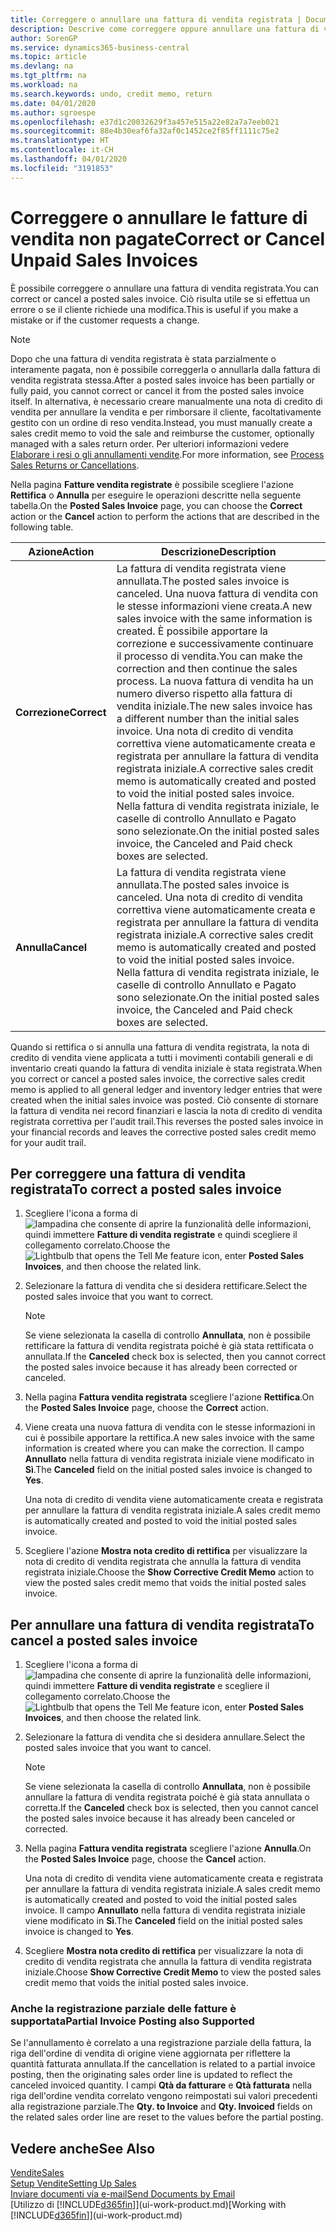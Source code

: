 ```yaml
---
title: Correggere o annullare una fattura di vendita registrata | Documenti Microsoft
description: Descrive come correggere oppure annullare una fattura di vendita registrata e collegarla a una nota di credito di vendita.
author: SorenGP
ms.service: dynamics365-business-central
ms.topic: article
ms.devlang: na
ms.tgt_pltfrm: na
ms.workload: na
ms.search.keywords: undo, credit memo, return
ms.date: 04/01/2020
ms.author: sgroespe
ms.openlocfilehash: e37d1c20032629f3a457e515a22e82a7a7eeb021
ms.sourcegitcommit: 88e4b30eaf6fa32af0c1452ce2f85ff1111c75e2
ms.translationtype: HT
ms.contentlocale: it-CH
ms.lasthandoff: 04/01/2020
ms.locfileid: "3191853"
---
```

# <a name="correct-or-cancel-unpaid-sales-invoices"></a><span data-ttu-id="f7a98-103">Correggere o annullare le fatture di vendita non pagate</span><span class="sxs-lookup"><span data-stu-id="f7a98-103">Correct or Cancel Unpaid Sales Invoices</span></span>
<span data-ttu-id="f7a98-104">È possibile correggere o annullare una fattura di vendita registrata.</span><span class="sxs-lookup"><span data-stu-id="f7a98-104">You can correct or cancel a posted sales invoice.</span></span> <span data-ttu-id="f7a98-105">Ciò risulta utile se si effettua un errore o se il cliente richiede una modifica.</span><span class="sxs-lookup"><span data-stu-id="f7a98-105">This is useful if you make a mistake or if the customer requests a change.</span></span>

> [!NOTE]  
>   <span data-ttu-id="f7a98-106">Dopo che una fattura di vendita registrata è stata parzialmente o interamente pagata, non è possibile correggerla o annullarla dalla fattura di vendita registrata stessa.</span><span class="sxs-lookup"><span data-stu-id="f7a98-106">After a posted sales invoice has been partially or fully paid, you cannot correct or cancel it from the posted sales invoice itself.</span></span> <span data-ttu-id="f7a98-107">In alternativa, è necessario creare manualmente una nota di credito di vendita per annullare la vendita e per rimborsare il cliente, facoltativamente gestito con un ordine di reso vendita.</span><span class="sxs-lookup"><span data-stu-id="f7a98-107">Instead, you must manually create a sales credit memo to void the sale and reimburse the customer, optionally managed with a sales return order.</span></span> <span data-ttu-id="f7a98-108">Per ulteriori informazioni vedere [Elaborare i resi o gli annullamenti vendite](sales-how-process-sales-returns-cancellations.md).</span><span class="sxs-lookup"><span data-stu-id="f7a98-108">For more information, see [Process Sales Returns or Cancellations](sales-how-process-sales-returns-cancellations.md).</span></span>

<span data-ttu-id="f7a98-109">Nella pagina **Fatture vendita registrate** è possibile scegliere l'azione **Rettifica** o **Annulla** per eseguire le operazioni descritte nella seguente tabella.</span><span class="sxs-lookup"><span data-stu-id="f7a98-109">On the **Posted Sales Invoice** page, you can choose the **Correct** action or the **Cancel** action to perform the actions that are described in the following table.</span></span>

| <span data-ttu-id="f7a98-110">Azione</span><span class="sxs-lookup"><span data-stu-id="f7a98-110">Action</span></span> | <span data-ttu-id="f7a98-111">Descrizione</span><span class="sxs-lookup"><span data-stu-id="f7a98-111">Description</span></span> |
| --- | --- |
| <span data-ttu-id="f7a98-112">**Correzione**</span><span class="sxs-lookup"><span data-stu-id="f7a98-112">**Correct**</span></span> |<span data-ttu-id="f7a98-113">La fattura di vendita registrata viene annullata.</span><span class="sxs-lookup"><span data-stu-id="f7a98-113">The posted sales invoice is canceled.</span></span> <span data-ttu-id="f7a98-114">Una nuova fattura di vendita con le stesse informazioni viene creata.</span><span class="sxs-lookup"><span data-stu-id="f7a98-114">A new sales invoice with the same information is created.</span></span> <span data-ttu-id="f7a98-115">È possibile apportare la correzione e successivamente continuare il processo di vendita.</span><span class="sxs-lookup"><span data-stu-id="f7a98-115">You can make the correction and then continue the sales process.</span></span> <span data-ttu-id="f7a98-116">La nuova fattura di vendita ha un numero diverso rispetto alla fattura di vendita iniziale.</span><span class="sxs-lookup"><span data-stu-id="f7a98-116">The new sales invoice has a different number than the initial sales invoice.</span></span> <span data-ttu-id="f7a98-117">Una nota di credito di vendita correttiva viene automaticamente creata e registrata per annullare la fattura di vendita registrata iniziale.</span><span class="sxs-lookup"><span data-stu-id="f7a98-117">A corrective sales credit memo is automatically created and posted to void the initial posted sales invoice.</span></span> <span data-ttu-id="f7a98-118">Nella fattura di vendita registrata iniziale, le caselle di controllo Annullato e Pagato sono selezionate.</span><span class="sxs-lookup"><span data-stu-id="f7a98-118">On the initial posted sales invoice, the Canceled and Paid check boxes are selected.</span></span> |
| <span data-ttu-id="f7a98-119">**Annulla**</span><span class="sxs-lookup"><span data-stu-id="f7a98-119">**Cancel**</span></span> |<span data-ttu-id="f7a98-120">La fattura di vendita registrata viene annullata.</span><span class="sxs-lookup"><span data-stu-id="f7a98-120">The posted sales invoice is canceled.</span></span> <span data-ttu-id="f7a98-121">Una nota di credito di vendita correttiva viene automaticamente creata e registrata per annullare la fattura di vendita registrata iniziale.</span><span class="sxs-lookup"><span data-stu-id="f7a98-121">A corrective sales credit memo is automatically created and posted to void the initial posted sales invoice.</span></span> <span data-ttu-id="f7a98-122">Nella fattura di vendita registrata iniziale, le caselle di controllo Annullato e Pagato sono selezionate.</span><span class="sxs-lookup"><span data-stu-id="f7a98-122">On the initial posted sales invoice, the Canceled and Paid check boxes are selected.</span></span> |

<span data-ttu-id="f7a98-123">Quando si rettifica o si annulla una fattura di vendita registrata, la nota di credito di vendita viene applicata a tutti i movimenti contabili generali e di inventario creati quando la fattura di vendita iniziale è stata registrata.</span><span class="sxs-lookup"><span data-stu-id="f7a98-123">When you correct or cancel a posted sales invoice, the corrective sales credit memo is applied to all general ledger and inventory ledger entries that were created when the initial sales invoice was posted.</span></span> <span data-ttu-id="f7a98-124">Ciò consente di stornare la fattura di vendita nei record finanziari e lascia la nota di credito di vendita registrata correttiva per l'audit trail.</span><span class="sxs-lookup"><span data-stu-id="f7a98-124">This reverses the posted sales invoice in your financial records and leaves the corrective posted sales credit memo for your audit trail.</span></span>

## <a name="to-correct-a-posted-sales-invoice"></a><span data-ttu-id="f7a98-125">Per correggere una fattura di vendita registrata</span><span class="sxs-lookup"><span data-stu-id="f7a98-125">To correct a posted sales invoice</span></span>
1. <span data-ttu-id="f7a98-126">Scegliere l'icona a forma di ![lampadina che consente di aprire la funzionalità delle informazioni](media/ui-search/search_small.png "Informazioni sull'operazione che si desidera eseguire"), quindi immettere **Fatture di vendita registrate** e quindi scegliere il collegamento correlato.</span><span class="sxs-lookup"><span data-stu-id="f7a98-126">Choose the ![Lightbulb that opens the Tell Me feature](media/ui-search/search_small.png "Tell me what you want to do") icon, enter **Posted Sales Invoices**, and then choose the related link.</span></span>  
2. <span data-ttu-id="f7a98-127">Selezionare la fattura di vendita che si desidera rettificare.</span><span class="sxs-lookup"><span data-stu-id="f7a98-127">Select the posted sales invoice that you want to correct.</span></span>

    > [!NOTE]  
    >   <span data-ttu-id="f7a98-128">Se viene selezionata la casella di controllo **Annullata**, non è possibile rettificare la fattura di vendita registrata poiché è già stata rettificata o annullata.</span><span class="sxs-lookup"><span data-stu-id="f7a98-128">If the **Canceled** check box is selected, then you cannot correct the posted sales invoice because it has already been corrected or canceled.</span></span>
3. <span data-ttu-id="f7a98-129">Nella pagina **Fattura vendita registrata** scegliere l'azione **Rettifica**.</span><span class="sxs-lookup"><span data-stu-id="f7a98-129">On the **Posted Sales Invoice** page, choose the **Correct** action.</span></span>  
4. <span data-ttu-id="f7a98-130">Viene creata una nuova fattura di vendita con le stesse informazioni in cui è possibile apportare la rettifica.</span><span class="sxs-lookup"><span data-stu-id="f7a98-130">A new sales invoice with the same information is created where you can make the correction.</span></span> <span data-ttu-id="f7a98-131">Il campo **Annullato** nella fattura di vendita registrata iniziale viene modificato in **Sì**.</span><span class="sxs-lookup"><span data-stu-id="f7a98-131">The **Canceled** field on the initial posted sales invoice is changed to **Yes**.</span></span>

    <span data-ttu-id="f7a98-132">Una nota di credito di vendita viene automaticamente creata e registrata per annullare la fattura di vendita registrata iniziale.</span><span class="sxs-lookup"><span data-stu-id="f7a98-132">A sales credit memo is automatically created and posted to void the initial posted sales invoice.</span></span>
5. <span data-ttu-id="f7a98-133">Scegliere l'azione **Mostra nota credito di rettifica** per visualizzare la nota di credito di vendita registrata che annulla la fattura di vendita registrata iniziale.</span><span class="sxs-lookup"><span data-stu-id="f7a98-133">Choose the **Show Corrective Credit Memo** action to view the posted sales credit memo that voids the initial posted sales invoice.</span></span>

## <a name="to-cancel-a-posted-sales-invoice"></a><span data-ttu-id="f7a98-134">Per annullare una fattura di vendita registrata</span><span class="sxs-lookup"><span data-stu-id="f7a98-134">To cancel a posted sales invoice</span></span>
1. <span data-ttu-id="f7a98-135">Scegliere l'icona a forma di ![lampadina che consente di aprire la funzionalità delle informazioni](media/ui-search/search_small.png "Informazioni sull'operazione che si desidera eseguire"), quindi immettere **Fatture di vendita registrate** e scegliere il collegamento correlato.</span><span class="sxs-lookup"><span data-stu-id="f7a98-135">Choose the ![Lightbulb that opens the Tell Me feature](media/ui-search/search_small.png "Tell me what you want to do") icon, enter **Posted Sales Invoices**, and then choose the related link.</span></span>  
2. <span data-ttu-id="f7a98-136">Selezionare la fattura di vendita che si desidera annullare.</span><span class="sxs-lookup"><span data-stu-id="f7a98-136">Select the posted sales invoice that you want to cancel.</span></span>

    > [!NOTE]  
    >   <span data-ttu-id="f7a98-137">Se viene selezionata la casella di controllo **Annullata**, non è possibile annullare la fattura di vendita registrata poiché è già stata annullata o corretta.</span><span class="sxs-lookup"><span data-stu-id="f7a98-137">If the **Canceled** check box is selected, then you cannot cancel the posted sales invoice because it has already been canceled or corrected.</span></span>
3. <span data-ttu-id="f7a98-138">Nella pagina **Fattura vendita registrata** scegliere l'azione **Annulla**.</span><span class="sxs-lookup"><span data-stu-id="f7a98-138">On the **Posted Sales Invoice** page, choose the **Cancel** action.</span></span>

    <span data-ttu-id="f7a98-139">Una nota di credito di vendita viene automaticamente creata e registrata per annullare la fattura di vendita registrata iniziale.</span><span class="sxs-lookup"><span data-stu-id="f7a98-139">A sales credit memo is automatically created and posted to void the initial posted sales invoice.</span></span> <span data-ttu-id="f7a98-140">Il campo **Annullato** nella fattura di vendita registrata iniziale viene modificato in **Sì**.</span><span class="sxs-lookup"><span data-stu-id="f7a98-140">The **Canceled** field on the initial posted sales invoice is changed to **Yes**.</span></span>
4. <span data-ttu-id="f7a98-141">Scegliere **Mostra nota credito di rettifica** per visualizzare la nota di credito di vendita registrata che annulla la fattura di vendita registrata iniziale.</span><span class="sxs-lookup"><span data-stu-id="f7a98-141">Choose **Show Corrective Credit Memo** to view the posted sales credit memo that voids the initial posted sales invoice.</span></span>

### <a name="partial-invoice-posting-also-supported"></a><span data-ttu-id="f7a98-142">Anche la registrazione parziale delle fatture è supportata</span><span class="sxs-lookup"><span data-stu-id="f7a98-142">Partial Invoice Posting also Supported</span></span>
<span data-ttu-id="f7a98-143">Se l'annullamento è correlato a una registrazione parziale della fattura, la riga dell'ordine di vendita di origine viene aggiornata per riflettere la quantità fatturata annullata.</span><span class="sxs-lookup"><span data-stu-id="f7a98-143">If the cancellation is related to a partial invoice posting, then the originating sales order line is updated to reflect the canceled invoiced quantity.</span></span> <span data-ttu-id="f7a98-144">I campi **Qtà da fatturare** e **Qtà fatturata** nella riga dell'ordine vendita correlato vengono reimpostati sui valori precedenti alla registrazione parziale.</span><span class="sxs-lookup"><span data-stu-id="f7a98-144">The **Qty. to Invoice** and **Qty. Invoiced** fields on the related sales order line are reset to the values before the partial posting.</span></span>

## <a name="see-also"></a><span data-ttu-id="f7a98-145">Vedere anche</span><span class="sxs-lookup"><span data-stu-id="f7a98-145">See Also</span></span>
[<span data-ttu-id="f7a98-146">Vendite</span><span class="sxs-lookup"><span data-stu-id="f7a98-146">Sales</span></span>](sales-manage-sales.md)  
[<span data-ttu-id="f7a98-147">Setup Vendite</span><span class="sxs-lookup"><span data-stu-id="f7a98-147">Setting Up Sales</span></span>](sales-setup-sales.md)  
[<span data-ttu-id="f7a98-148">Inviare documenti via e-mail</span><span class="sxs-lookup"><span data-stu-id="f7a98-148">Send Documents by Email</span></span>](ui-how-send-documents-email.md)  
<span data-ttu-id="f7a98-149">[Utilizzo di [!INCLUDE[d365fin](includes/d365fin_md.md)]](ui-work-product.md)</span><span class="sxs-lookup"><span data-stu-id="f7a98-149">[Working with [!INCLUDE[d365fin](includes/d365fin_md.md)]](ui-work-product.md)</span></span>
